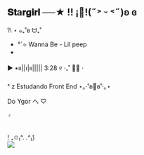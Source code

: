 ## 𝐒𝐭a𝐫𝐠𝐢𝐫𝐥 ──★  !!   ¡🍎!(˶˃ ᵕ ˂˶)ʚ ɞ
𐙚 ⋆ ๑₊˚ʚ ᗢ₊˚
-  °`⟡ Wanna Be - Lil peep
- 
▶︎ •၊၊||၊|။||||| 3:28            ୧ ‧₊˚ 🥩🦴 ⋅

ᶻ 𝗓  Estudando Front End ⋆｡‧˚ʚ🎀ɞ˚‧｡⋆

 Do Ygor
                 へ  ♡       
        
‧ᵎ



 
<div style="display: inline_block"><br>

  <img align="center" alt="" src="https://github.com/user-attachments/assets/051f7459-547b-4a42-bfcb-4b4b3fb87b2a">
</div>! ₊✩₍^. .^₎⟆





<div> 
  <a href = "mailto:anna.czajka@escola.pr.gov."><img src="https://img.shields.io/badge/-Gmail-%23333?style=for-the-badge&logo=gmail&logoColor=white" target="_blank"></a>

</div>

